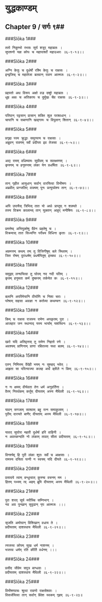 युद्धकाण्डम्
===============================


## Chapter 9  / सर्गः ९##


###Slōka 1###


    ततो निकुम्भो रभसः सूर्य शत्रुर् महाबलः ।
    सुप्तघ्नो यज्ञ कोपः च महापार्श्वो महाउअरः ॥६-९-१॥।।


###Slōka 2###


    अग्नि केतुः च दुर्धर्षो रश्मि केतुः च राक्षसः ।
    इन्द्रजिच् च महातेजा बलवान् रावण आत्मजः ॥६-९-२॥।।


###Slōka 3###


    प्रहस्तो अथ विरूप अक्षो वज्र दम्ष्ट्रो महाबलः ।
    धूम्र अक्षः च अतिकायः च दुर्मुखः चैव राक्षसः ॥६-९-३॥।।


###Slōka 4###


    परिघान् पट्टसान् प्रासान् शक्ति शूल परश्वधान् ।
    चापानि च सबाणानि खड्गामः च विपुलान् शितान् ॥६-९-४॥।।


###Slōka 5###


    प्रगृह्य परम क्रुद्धाः समुत्पत्य च राक्षसाः ।
    अब्रुवन् रावणम् सर्वे प्रदीप्ता इव तेजसा ॥६-९-५॥।।


###Slōka 6###


    अद्य रामम् वधिष्यामः सुग्रीवम् च सलक्ष्मणम् ।
    कृपणम् च हनूमन्तम् लंका येन प्रधर्षिता ॥६-९-६॥।।


###Slōka 7###


    तान् गृहीत आयुधान् सर्वान् वारयित्वा विभीषणः ।
    अब्रवीत् प्रान्जलिर् वाक्यम् पुनः प्रत्युपवेश्य तान् ॥६-९-७॥।।


###Slōka 8###


    अपि उपायैस् त्रिभिस् तात यो अर्थः प्राप्तुम् न शक्यते ।
    तस्य विक्रम कालाम्स् तान् युक्तान् आहुर् मनीषिणः ॥६-९-८॥।।


###Slōka 9###


    प्रमत्तेष्व् अभियुक्तेषु दैवेन प्रहतेषु च ।
    विक्रमास् तात सिध्यन्ति परीक्ष्य विधिना कृताः ॥६-९-९॥।।


###Slōka 10###


    अप्रमत्तम् कथम् तम् तु विजिगीषुम् बले स्थितम् ।
    जित रोषम् दुराधर्षम् प्रधर्षयितुम् इच्चथ ॥६-९-१०॥।।


###Slōka 11###


    समुद्रम् लन्घयित्वा तु घोरम् नद नदी पतिम् ।
    कृतम् हनुमता कर्म दुष्करम् तर्कयेत कः ॥६-९-११॥।।


###Slōka 12###


    बलानि अपरिमेयानि वीर्याणि च निशा चराः ।
    परेषाम् सहसा अवज्ञा न कर्तव्या कथम्चन ॥६-९-१२॥।।


###Slōka 13###


    किम् च राक्षस राजस्य रामेण अपकृतम् पुरा ।
    आजहार जन स्थानाद् यस्य भार्याम् यशस्विनः ॥६-९-१३॥।।


###Slōka 14###


    खरो यदि अतिवृत्तस् तु रामेण निहतो रणे ।
    अवश्यम् प्राणिनाम् प्राणा रक्षितव्या यथा बलम् ॥६-९-१४॥।।


###Slōka 15###


    एतन् निमित्तम् वैदेही भयम् नः सुमहद् भवेत् ।
    आहृता सा परित्याज्या कलह अर्थे क्Rते न किम् ॥६-९-१५॥।।


###Slōka 16###


    न नः क्षमम् वीर्यवता तेन धर्म अनुवर्तिना ।
    वैरम् निरर्थकम् कर्तुम् दीयताम् अस्य मैथिली ॥६-९-१६॥।।


###Slōka 17###


    यावन् सगजाम् साश्वाम् बहु रत्न समाकुलाम् ।
    पुरीम् दारयते बाणैर् दीयताम् अस्य मैथिली ॥६-९-१७॥।।


###Slōka 18###


    यावत् सुघोरा महती दुर्धर्षा हरि वाहिनी ।
    न अवस्कन्दति नो लंकाम् तावत् सीता प्रदीयताम् ॥६-९-१८॥।।


###Slōka 19###


    विनश्येद्द् हि पुरी लंका शूराः सर्वे च आक्षसाः ।
    रामस्य दयिता पत्नी न स्वयम् यदि दीयते ॥६-९-१९॥।।


###Slōka 20###


    प्रसादये त्वाम् बन्धुत्वात् कुरुष्व वचनम् मम ।
    हितम् पथ्यम् त्व् अहम् ब्रूमि दीयताम् अस्य मैथिली ॥६-९-२०॥।।


###Slōka 21###


    पुरा शरत् सूर्य मरीच्चि सम्निभान् ।
    नव अग्र पुन्खान् सुदृढान् नृप आत्मजः ।।।


###Slōka 22###


    सृजति अमोघान् विशिखान् वधाय ते ।
    प्रदीयताम् दाशरथाय मैथिली ॥६-९-२१॥।।


###Slōka 23###


    त्यजस्व कोपम् सुख धर्म नाशनम् ।
    भजस्व धर्मम् रति कीर्ति वर्धनम् ।।।


###Slōka 24###


    प्रसीद जीवेम सपुत्र बान्धवाः ।
    प्रदीयताम् दाशरथाय मैथिली ॥६-९-२२॥।।


###Slōka 25###


    विभीषणवचः श्रुत्वा रावणो राक्षसेश्वरः ।
    विसर्जयित्वा तान् सर्वान् प्रैवेश स्वकम् गृहम् ॥६-९-२३॥


